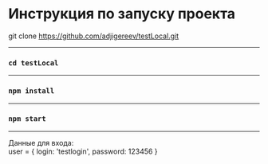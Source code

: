 # Инструкция по запуску проекта 

git clone https://github.com/adjigereev/testLocal.git
______________________________________
### `cd testLocal`

_______________________________________
### ` npm install `
______________________________________
###  `npm start` 
____________________________


Данные для входа:\
user = {
        login: 'testlogin',
        password: 123456
    }
